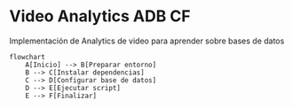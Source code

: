 # Video Analytics ADB CF

Implementación de Analytics de video para aprender sobre bases de datos

```mermaid
flowchart
    A[Inicio] --> B[Preparar entorno]
    B --> C[Instalar dependencias]
    C --> D[Configurar base de datos]
    D --> E[Ejecutar script]
    E --> F[Finalizar]
```

